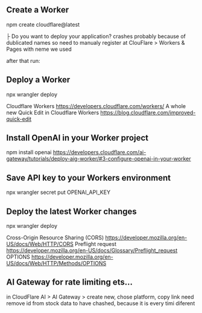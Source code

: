 ## Create a Worker
npm create cloudflare@latest


├ Do you want to deploy your application?
crashes probably because of dublicated names
so need to manualy register at ClouFlare > Workers & Pages with neme we used

after that run: 
## Deploy a Worker
npx wrangler deploy

Cloudflare Workers
https://developers.cloudflare.com/workers/
A whole new Quick Edit in Cloudflare Workers
https://blog.cloudflare.com/improved-quick-edit

## Install OpenAI in your Worker project
npm install openai
https://developers.cloudflare.com/ai-gateway/tutorials/deploy-aig-worker/#3-configure-openai-in-your-worker

## Save API key to your Workers environment
npx wrangler secret put OPENAI_API_KEY  

## Deploy the latest Worker changes
npx wrangler deploy 

Cross-Origin Resource Sharing (CORS)
https://developer.mozilla.org/en-US/docs/Web/HTTP/CORS
Preflight request
https://developer.mozilla.org/en-US/docs/Glossary/Preflight_request
OPTIONS
https://developer.mozilla.org/en-US/docs/Web/HTTP/Methods/OPTIONS

## AI Gateway for rate limiting ets...
in CloudFlare AI > AI Gateway > create new, chose platform, copy link
need remove id from stock data to have chashed, because it is every timi diferent